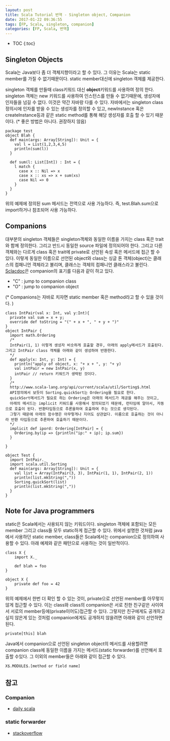 ```yaml
---
layout: post
title: Scala Tutorial 번역 - Singleton object, Companion
date: 2017-01-22 09:36:55
tags: [FP, Scala, singleton, companion]
categories: [FP, Scala, 번역]
---
```


* TOC
{:toc}

## Singleton Objects
 Scala는 Java보다 좀 더 객체지향이라고 할 수 있다. 그 이유는 Scala는 static member를 가질 수 없기때문이다. static member대신에 singleton 객체를 제공한다.

singleton 객체를 만들때 class키워드 대신 **object**키워드를 사용하여 정의 한다. singleton 객체는 new 키워드를 사용하여 인스턴스를 만들 수 없기때문에, 생성자에 인자들을 넘길 수 없다. 이것은 약간 자바랑 다를 수 있다. 자바에서는  singleton class정의시에 인자를 받을 수 있는 생성자를 정의할 수 있고, newInstance 혹은 createInstance등과 같은 static method를 통해 해당 생성자를 호출 할 수 있기 때문이다. (* 좋은 방법은 아니다. 권장하지 않음)

```
package test
object Blah {
  def main(args: Array[String]): Unit = {
    val l = List(1,2,3,4,5)
    println(sum(l))
  }

  def sum(l: List[Int]) : Int = {
    l match {
      case x :: Nil => x
      case x :: xs => x + sum(xs)
      case Nil => 0
    }
  }
}
```

위의 예제에 정의된 sum 메서드는 전역으로 사용 가능하다. 즉, test.Blah.sum으로 import하거나 참조되어 사용 가능하다.

## Companions
대부분의 singleton 객체들은 singleton객체와 동일한 이름을 가지는 class 혹은 trait와 함께 정의한다. 그리고 반드시 동일한 source 파일에 정의되어야 한다. 그리고 다른 객체와는 다르게 class 혹은 trait에 private로 선언된 속성 혹은 메서드에 접근 할 수 있다. 이렇게 동일한 이름으로 선언된 object와 class는 싱글 톤 객체(object)는 클래스의 컴패니언 객체라고 불리며, 클래스는 객체의 컴패니언 클래스라고 불린다.
[Sclacdoc](https://wiki.scala-lang.org/display/SW/Introduction)은 companion의 표기를 다음과 같이 하고 있다.
- "C" : jump to companion class
- "O" : jump to companion object

(* Companions는 자바로 치자면 static member 혹은 method라고 할 수 있을 것이다. )

```
class IntPair(val x: Int, val y:Int){
  private val sum = x + y;
  override def toString = "(" + x + ", " + y + ")"
}
object IntPair {
  import math.Ordering
  /*
  IntPair(1, 1) 이렇게 생성자 비슷하게 호출할 경우, 아래의 apply메서드가 호출된다. 그리고 IntPair class 객체를 아래와 같이 생성하여 반환한다.
  */
  def apply(x: Int, y: Int) = {
    println("apply of object, x: "+ x + ", y: "+ y)
    val intPair = new IntPair(x, y)
    intPair // return 키워드가 생략된 것이다.
  }
  /*
  http://www.scala-lang.org/api/current/scala/util/Sorting$.html
  API정의에서 보듯이 Sorting.quickSort는 Ordering을 필요로 한다.
  quickSort메서드가 필요로 하는 Ordering은 아래의 메서드가 제공을 해주는 것이고,
  아래의 메서드는 implicit 키워드를 사용해서 정의되었기 때문에, 런타임에 알아서, 자동으로 호출이 된다. 반환타입등으로 추론을하여 호출하여 주는 것으로 생각된다.
  그렇기 때문에 아래의 함수명은 아무렇게나 지어도 상관없다. 이름으로 호출하는 것이 아니라 반환 타입등으로 추론하여 호출하기 때문이다.
  */
  implicit def ipord: Ordering[IntPair] = {
    Ordering.by(ip => {println("ip:" + ip); ip.sum})
  }

}

object Test {
  import IntPair._
  import scala.util.Sorting
  def main(args: Array[String]): Unit = {
    val list = Array(IntPair(3, 3), IntPair(1, 1), IntPair(2, 1))
    println(list.mkString(","))
    Sorting.quickSort(list)
    println(list.mkString(","))
  }
}

```

## Note for Java programmers
static은 Scala에서는 사용되지 않는 키워드이다. singleton 객체에 포함되는 모든 member 그리고 class들 모두 static하게 접근할 수 있다. 위에서 설명한 것처럼 java에서 사용하던 static member, class들은 Scala에서는 companion으로 정의하여 사용할 수 있다. 아래 예제와 같은 패턴으로 사용하는 것이 일반적이다.

```
class X {
	import X._

	def blah = foo
}

object X {
	private def foo = 42
}
```
위의 예제에서 한번 더 확인 할 수 있는 것이, private으로 선언된 member를 아무렇지 않게 접근할 수 있다. 이는 class와 class의 companion은 서로 친한 친구같은 사이여서 서로의 member등에(private이어도)접근할 수 있다. 그렇지만 친구에게도 공개하고 싶지 않은게 있는 것처럼 companion에게도 공개하지 않을려면 아래와 같이 선언하면 된다.

```
private[this] blah
```
Java에서 companion으로 선언된 singleton object의 메서드를 사용할려면 companion class에 동일한 이름을 가지는 메서드(static forwarder)를 선언해서 호출할 수있다. 그 이외의 member들은 아래와 같이 접근할 수 있다.

```
X$.MODULE$.[method or field name]
```



## 참고
### Companion
- [daily scala](http://daily-scala.blogspot.kr/2009/09/companion-object.html)

### static forwarder
- [stackoverflow ](http://stackoverflow.com/questions/3282653/how-do-you-call-a-scala-singleton-method-from-java)
